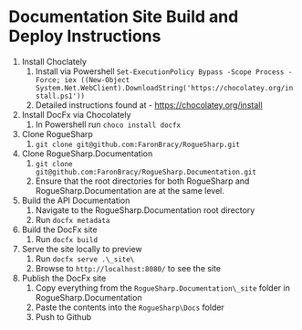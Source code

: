 # Documentation Site Build and Deploy Instructions

1. Install Choclately
   1. Install via Powershell `Set-ExecutionPolicy Bypass -Scope Process -Force; iex ((New-Object System.Net.WebClient).DownloadString('https://chocolatey.org/install.ps1'))`
   1. Detailed instructions found at - <https://chocolatey.org/install>
1. Install DocFx via Chocolately
   1. In Powershell run `choco install docfx`
1. Clone RogueSharp
   1. `git clone git@github.com:FaronBracy/RogueSharp.git`
1. Clone RogueSharp.Documentation
   1. `git clone git@github.com:FaronBracy/RogueSharp.Documentation.git`
   1. Ensure that the root directories for both RogueSharp and RogueSharp.Documentation are at the same level.
1. Build the API Documentation
   1. Navigate to the RogueSharp.Documentation root directory
   1. Run `docfx metadata`
1. Build the DocFx site
   1. Run `docfx build`
1. Serve the site locally to preview
   1. Run `docfx serve .\_site\`
   1. Browse to `http://localhost:8080/` to see the site
1. Publish the DocFx site
   1. Copy everything from the `RogueSharp.Documentation\_site` folder in RogueSharp.Documentation
   2. Paste the contents into the `RogueSharp\Docs` folder
   3. Push to Github
